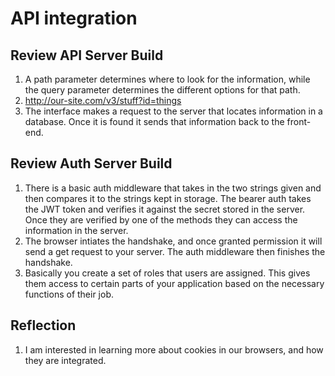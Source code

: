 # API integration  

## Review API Server Build  

1.  A path parameter determines where to look for the information, while the query parameter determines the different options for that path.  
2. http://our-site.com/v3/stuff?id=things  
3. The interface makes a request to the server that locates information in a database. Once it is found it sends that information back to the front-end.  

## Review Auth Server Build  

1. There is a basic auth middleware that takes in the two strings given and then compares it to the strings kept in storage. The bearer auth takes the JWT token and verifies it against the secret stored in the server. Once they are verified by one of the methods they can access the information in the server.  
2. The browser intiates the handshake, and once granted permission it will send a get request to your server. The auth middleware then finishes the handshake.  
3. Basically you create a set of roles that users are assigned. This gives them access to certain parts of your application based on the necessary functions of their job.  

## Reflection  

1. I am interested in learning more about cookies in our browsers, and how they are integrated.  
